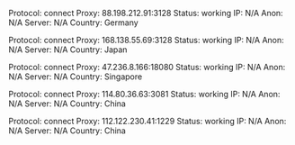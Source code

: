 Protocol: connect
Proxy: 88.198.212.91:3128
Status: working
IP: N/A
Anon: N/A
Server: N/A
Country: Germany

Protocol: connect
Proxy: 168.138.55.69:3128
Status: working
IP: N/A
Anon: N/A
Server: N/A
Country: Japan

Protocol: connect
Proxy: 47.236.8.166:18080
Status: working
IP: N/A
Anon: N/A
Server: N/A
Country: Singapore

Protocol: connect
Proxy: 114.80.36.63:3081
Status: working
IP: N/A
Anon: N/A
Server: N/A
Country: China

Protocol: connect
Proxy: 112.122.230.41:1229
Status: working
IP: N/A
Anon: N/A
Server: N/A
Country: China

